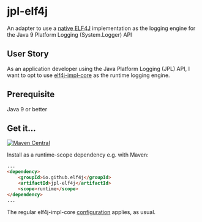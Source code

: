 # jpl-elf4j

An adapter to use a [native ELF4J](https://github.com/elf4j/elf4j-impl-core) implementation as the logging engine for
the Java 9 Platform Logging (System.Logger) API

## User Story

As an application developer using the Java Platform Logging (JPL) API, I want to opt to use [elf4j-impl-core](https://github.com/elf4j/elf4j-impl-core) as the runtime logging engine.

## Prerequisite

Java 9 or better

## Get it...

[![Maven Central](https://img.shields.io/maven-central/v/io.github.elf4j/jpl-elf4j.svg?label=Maven%20Central)](https://central.sonatype.com/search?smo=true&q=pkg%253Amaven%252Fio.github.elf4j%252Fjpl-elf4j)

Install as a runtime-scope dependency e.g. with Maven:

```html
...
<dependency>
    <groupId>io.github.elf4j</groupId>
    <artifactId>jpl-elf4j</artifactId>
    <scope>runtime</scope>
</dependency>
...
```

The regular elf4j-impl-core [configuration](https://github.com/elf4j/elf4j-impl#configuration) applies, as usual.
